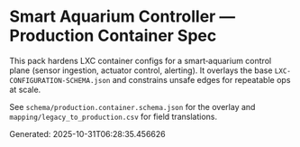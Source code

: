 # Smart Aquarium Controller — Production Container Spec

This pack hardens LXC container configs for a smart‑aquarium control plane (sensor ingestion, actuator control, alerting).
It overlays the base `LXC-CONFIGURATION-SCHEMA.json` and constrains unsafe edges for repeatable ops at scale.

See `schema/production.container.schema.json` for the overlay and `mapping/legacy_to_production.csv` for field translations.

Generated: 2025-10-31T06:28:35.456626
